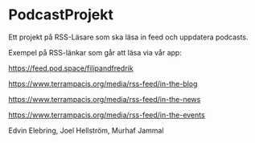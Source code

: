 # PodcastProjekt
Ett projekt på RSS-Läsare som ska läsa in feed och uppdatera podcasts.

Exempel på RSS-länkar som går att läsa via vår app:

https://feed.pod.space/filipandfredrik

https://www.terrampacis.org/media/rss-feed/in-the-blog

https://www.terrampacis.org/media/rss-feed/in-the-news

https://www.terrampacis.org/media/rss-feed/in-the-events


Edvin Elebring,
Joel Hellström,
Murhaf Jammal
